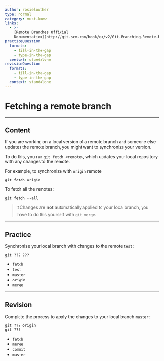 ```yaml
---
author: rosielowther
type: normal
category: must-know
links:
  - >-
    [Remote Branches Official
    Documentation](http://git-scm.com/book/en/v2/Git-Branching-Remote-Branches){website}
practiceQuestion:
  formats:
    - fill-in-the-gap
    - type-in-the-gap
  context: standalone
revisionQuestion:
  formats:
    - fill-in-the-gap
    - type-in-the-gap
  context: standalone
---
```


# Fetching a remote branch


---

## Content

If you are working on a local version of a remote branch and someone else updates the remote branch, you might want to synchronize your version.

To do this, you run `git fetch <remote>`, which updates your local repository with any changes to the remote.

For example, to synchronize with `origin` remote:

```plain-text
git fetch origin
```

To fetch all the remotes:

```plain-text
git fetch --all
```

> ❗ Changes are **not** automatically applied to your local branch, you have to do this yourself with `git merge`.


---

## Practice

Synchronise your local branch with changes to the remote `test`:

```plain-text
git ??? ???
```

- `fetch`
- `test`
- `master`
- `origin`
- `merge`


---

## Revision

Complete the process to apply the changes to your local branch `master`:

```plain-text
git ??? origin
git ???
```

- `fetch`
- `merge`
- `commit`
- `master`
